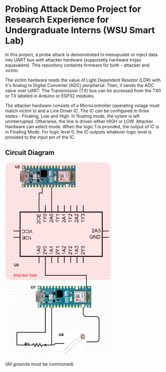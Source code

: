# Probing Attack Demo Project for Research Experience for Undergraduate Interns (WSU Smart Lab)
In this project, a probe attack is demonstrated to menupulate or inject data into UART bus with attacker hardware (supposetly hardware trojan equavalent). This repository containts firmware for both - attacker and victim.

The victim hardware reads the value of Light Dependent Resistor (LDR) with it's Analog to Digital Converter (ADC) peripherial. Then, it sends the ADC value over UART. The Transmission (TX) bus can be accessed from the TX0 or TX labeled in Arduino or ESP32 modules. 

The attacker hardware consists of a Microcontroller (operating volage must match victim's) and a Line Driver IC. The IC can be configured in three states - Floating, Low and High. In floating mode, the sytem is left uninterrupted. Otherwise, the line is driven either HIGH or LOW.
Attacker Hardware can select mode. When the logic 1 is provided, the output of IC is in Floating Mode. For logic level 0, the IC outputs whatever logic level is provided to the input pin of the IC.


## Circuit Diagram
![GitHub Logo](Assets/diagram.png)

(All grounds must be commoned)
